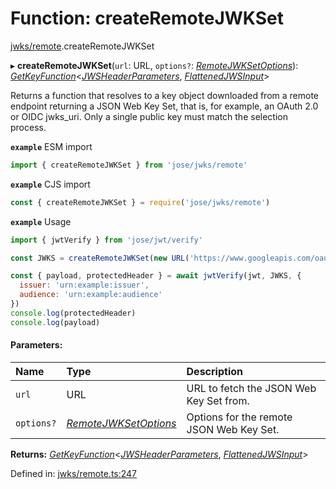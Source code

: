 # Function: createRemoteJWKSet

[jwks/remote](../modules/jwks_remote.md).createRemoteJWKSet

▸ **createRemoteJWKSet**(`url`: URL, `options?`: [*RemoteJWKSetOptions*](../interfaces/jwks_remote.remotejwksetoptions.md)): [*GetKeyFunction*](../interfaces/types.getkeyfunction.md)<[*JWSHeaderParameters*](../interfaces/types.jwsheaderparameters.md), [*FlattenedJWSInput*](../interfaces/types.flattenedjwsinput.md)\>

Returns a function that resolves to a key object downloaded from a
remote endpoint returning a JSON Web Key Set, that is, for example,
an OAuth 2.0 or OIDC jwks_uri. Only a single public key must match
the selection process.

**`example`** ESM import
```js
import { createRemoteJWKSet } from 'jose/jwks/remote'
```

**`example`** CJS import
```js
const { createRemoteJWKSet } = require('jose/jwks/remote')
```

**`example`** Usage
```js
import { jwtVerify } from 'jose/jwt/verify'

const JWKS = createRemoteJWKSet(new URL('https://www.googleapis.com/oauth2/v3/certs'))

const { payload, protectedHeader } = await jwtVerify(jwt, JWKS, {
  issuer: 'urn:example:issuer',
  audience: 'urn:example:audience'
})
console.log(protectedHeader)
console.log(payload)
```

#### Parameters:

Name | Type | Description |
:------ | :------ | :------ |
`url` | URL | URL to fetch the JSON Web Key Set from.   |
`options?` | [*RemoteJWKSetOptions*](../interfaces/jwks_remote.remotejwksetoptions.md) | Options for the remote JSON Web Key Set.    |

**Returns:** [*GetKeyFunction*](../interfaces/types.getkeyfunction.md)<[*JWSHeaderParameters*](../interfaces/types.jwsheaderparameters.md), [*FlattenedJWSInput*](../interfaces/types.flattenedjwsinput.md)\>

Defined in: [jwks/remote.ts:247](https://github.com/panva/jose/blob/v3.11.4/src/jwks/remote.ts#L247)
